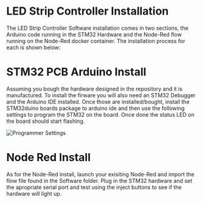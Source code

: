 # LED Strip Controller Installation

The LED Strip Controller Software installation comes in two sections, the Arduino code running in the STM32 Hardware and the Node-Red flow running on the Node-Red docker container. The installation process for each is shown below:

# STM32 PCB Arduino Install

Assuming you bough the hardware designed in the repository and it is manufactured. To install the firware you will also need an STM32 Debugger and the Arduino IDE installed. Once those are installed/bought, install the STM32duino boards package to arduino ide and then use the following settings to program the STM32 on the board. Once done the status LED on the board should start flashing.

![Programmer Settings]()

# Node Red Install

As for the Node-Red install, launch your exisiting Node-Red and import the flow file found in the Software folder. Plug in the STM32 hardware and set the apropriate serial port and test using the inject buttons to see if the hardware will light up.